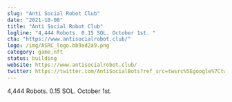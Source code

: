 ```yaml
---
slug: "Anti Social Robot Club"
date: "2021-10-08"
title: "Anti Social Robot Club"
logline: "4,444 Robots. 0.15 SOL. October 1st. "
cta: "https://www.antisocialrobot.club/"
logo: /img/ASRC_logo.bb9ad2a9.png
category: game,nft
status: building
website: https://www.antisocialrobot.club/
twitter: https://twitter.com/AntiSocialBots?ref_src=twsrc%5Egoogle%7Ctwcamp%5Eserp%7Ctwgr%5Eauthor
---
```


4,444 Robots. 0.15 SOL. October 1st. 
